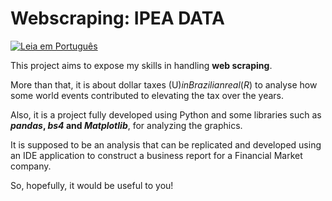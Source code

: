 # Webscraping: IPEA DATA 

[![Leia em Português](https://img.shields.io/badge/Ler%20em-Português-blue)](README.md)

This project aims to expose my skills in handling **web scraping**. 

More than that, it is about dollar taxes (U$) in Brazilian real (R$) to analyse how some world events contributed to elevating the tax over the years. 

Also, it is a project fully developed using Python and some libraries such as ***pandas*, *bs4* and *Matplotlib***, for analyzing the graphics.

It is supposed to be an analysis that can be replicated and developed using an IDE application to construct a business report for a Financial Market company. 

So, hopefully, it would be useful to you!
